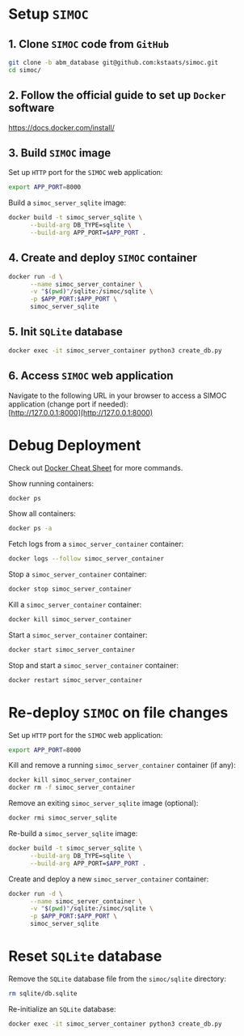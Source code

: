# Setup `SIMOC`

## 1. Clone `SIMOC` code from `GitHub`
```bash
git clone -b abm_database git@github.com:kstaats/simoc.git
cd simoc/
```

## 2. Follow the official guide to set up `Docker` software

https://docs.docker.com/install/

## 3. Build `SIMOC` image

Set up `HTTP` port for the `SIMOC` web application:
```bash
export APP_PORT=8000
```

Build a `simoc_server_sqlite` image:
```bash
docker build -t simoc_server_sqlite \
      --build-arg DB_TYPE=sqlite \
      --build-arg APP_PORT=$APP_PORT .
```

## 4. Create and deploy `SIMOC` container

```bash
docker run -d \
      --name simoc_server_container \
      -v "$(pwd)"/sqlite:/simoc/sqlite \
      -p $APP_PORT:$APP_PORT \
      simoc_server_sqlite
```

## 5. Init `SQLite` database

```bash
docker exec -it simoc_server_container python3 create_db.py
```

## 6. Access `SIMOC` web application

Navigate to the following URL in your browser to access a SIMOC application (change port if needed):<br>
[http://127.0.0.1:8000](http://127.0.0.1:8000)

# Debug Deployment

Check out [Docker Cheat Sheet](https://github.com/wsargent/docker-cheat-sheet) for more commands.

Show running containers:

```bash
docker ps
```

Show all containers:

```bash
docker ps -a
```

Fetch logs from a `simoc_server_container` container:

```bash
docker logs --follow simoc_server_container
```

Stop a `simoc_server_container` container:

```bash
docker stop simoc_server_container
```

Kill a `simoc_server_container` container:

```bash
docker kill simoc_server_container
```

Start a `simoc_server_container` container:

```bash
docker start simoc_server_container
```

Stop and start a `simoc_server_container` container:

```bash
docker restart simoc_server_container
```

# Re-deploy `SIMOC` on file changes

Set up `HTTP` port for the `SIMOC` web application:
```bash
export APP_PORT=8000
```

Kill and remove a running `simoc_server_container` container (if any):
```bash
docker kill simoc_server_container
docker rm -f simoc_server_container
```

Remove an exiting `simoc_server_sqlite` image (optional):
```bash
docker rmi simoc_server_sqlite
```

Re-build a `simoc_server_sqlite` image:
```bash
docker build -t simoc_server_sqlite \
      --build-arg DB_TYPE=sqlite \
      --build-arg APP_PORT=$APP_PORT .
```

Create and deploy a new `simoc_server_container` container:
```bash
docker run -d \
      --name simoc_server_container \
      -v "$(pwd)"/sqlite:/simoc/sqlite \
      -p $APP_PORT:$APP_PORT \
      simoc_server_sqlite
```

# Reset `SQLite` database

Remove the `SQLite` database file from the `simoc/sqlite` directory:
```bash
rm sqlite/db.sqlite
```

Re-initialize an `SQLite` database:
```bash
docker exec -it simoc_server_container python3 create_db.py
```

